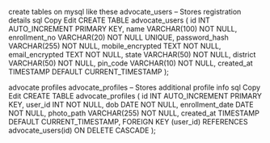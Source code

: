 create tables on mysql like these
advocate_users – Stores registration details
sql
Copy
Edit
CREATE TABLE advocate_users (
    id INT AUTO_INCREMENT PRIMARY KEY,
    name VARCHAR(100) NOT NULL,
    enrollment_no VARCHAR(20) NOT NULL UNIQUE,
    password_hash VARCHAR(255) NOT NULL,
    mobile_encrypted TEXT NOT NULL,
    email_encrypted TEXT NOT NULL,
    state VARCHAR(50) NOT NULL,
    district VARCHAR(50) NOT NULL,
    pin_code VARCHAR(10) NOT NULL,
    created_at TIMESTAMP DEFAULT CURRENT_TIMESTAMP
);

advocate profiles 
advocate_profiles – Stores additional profile info
sql
Copy
Edit
CREATE TABLE advocate_profiles (
    id INT AUTO_INCREMENT PRIMARY KEY,
    user_id INT NOT NULL,
    dob DATE NOT NULL,
    enrollment_date DATE NOT NULL,
    photo_path VARCHAR(255) NOT NULL,
    created_at TIMESTAMP DEFAULT CURRENT_TIMESTAMP,
    FOREIGN KEY (user_id) REFERENCES advocate_users(id) ON DELETE CASCADE
);
